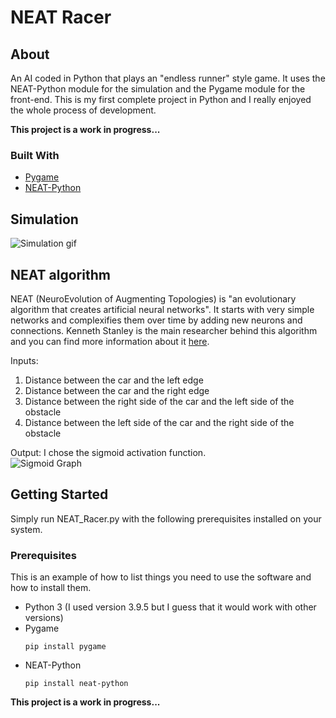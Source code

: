 # NEAT Racer

## About

An AI coded in Python that plays an "endless runner" style game. It uses the NEAT-Python module for the simulation and the Pygame module for the front-end. This is my first complete project in Python and I really enjoyed the whole process of development.

**This project is a work in progress...**

### Built With

* [Pygame](https://www.pygame.org/wiki/about)
* [NEAT-Python](https://neat-python.readthedocs.io/en/latest/neat_overview.html)

## Simulation
![Simulation gif](https://media.giphy.com/media/qiK98Je5982HjAGlWH/giphy.gif)

## NEAT algorithm

NEAT (NeuroEvolution of Augmenting Topologies) is "an evolutionary algorithm that creates artificial neural networks".  It starts with very simple networks and complexifies them over time by adding new neurons and connections. Kenneth Stanley is the main researcher behind this algorithm and you can find more information about it [here](http://www.cs.ucf.edu/~kstanley/neat.html).

Inputs:

 1. Distance between the car and the left edge
 2. Distance between the car and the right edge
 3. Distance between the right side of the car and the left side of the obstacle
 4. Distance between the left side of the car and the right side of the obstacle

Output:
I chose the sigmoid activation function.\
![Sigmoid Graph](https://neat-python.readthedocs.io/en/latest/_images/activation-sigmoid.png)


## Getting Started

Simply run NEAT_Racer.py with the following prerequisites installed on your system.

### Prerequisites

This is an example of how to list things you need to use the software and how to install them.
* Python 3 (I used version 3.9.5 but I guess that it would work with other versions)
* Pygame
  ```
  pip install pygame
  ```
* NEAT-Python
  ```
  pip install neat-python
  ```

**This project is a work in progress...**
